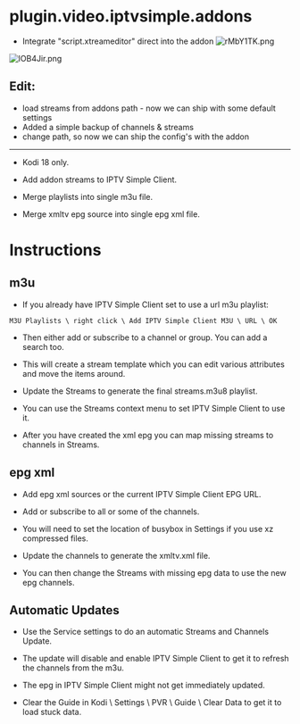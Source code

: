 # plugin.video.iptvsimple.addons

 - Integrate "script.xtreameditor" direct into the addon
 ![rMbY1TK.png](https://i.imgur.com/rMbY1TK.png)
 
 
![IOB4Jir.png](https://i.imgur.com/IOB4Jir.png)

## Edit:
 - load streams from addons path - now we can ship with some default settings
 - Added a simple backup of channels & streams
 - change path, so now we can ship the config's with the addon
 
------------------------------------------------------------------

* Kodi 18 only.

* Add addon streams to IPTV Simple Client.
* Merge playlists into single m3u file.
* Merge xmltv epg source into single epg xml file.

# Instructions
## m3u

* If you already have IPTV Simple Client set to use a url m3u playlist:

`M3U Playlists \ right click \ Add IPTV Simple Client M3U \ URL \ OK`

* Then either add or subscribe to a channel or group. You can add a search too.

* This will create a stream template which you can edit various attributes and move the items around.

* Update the Streams to generate the final streams.m3u8 playlist.

* You can use the Streams context menu to set IPTV Simple Client to use it.

* After you have created the xml epg you can map missing streams to channels in Streams.

## epg xml

* Add epg xml sources or the current IPTV Simple Client EPG URL.

* Add or subscribe to all or some of the channels.

* You will need to set the location of busybox in Settings if you use xz compressed files.

* Update the channels to generate the xmltv.xml file.

* You can then change the Streams with missing epg data to use the new epg channels.

## Automatic Updates

* Use the Service settings to do an automatic Streams and Channels Update.

* The update will disable and enable IPTV Simple Client to get it to refresh the channels from the m3u.

* The epg in IPTV Simple Client might not get immediately updated.

* Clear the Guide in Kodi \ Settings \ PVR \ Guide \ Clear Data  to get it to load stuck data.
